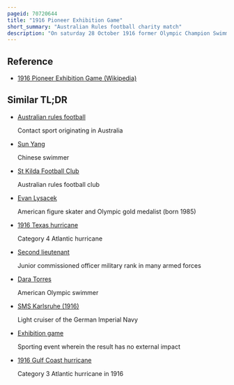 ```yaml
---
pageid: 70720644
title: "1916 Pioneer Exhibition Game"
short_summary: "Australian Rules football charity match"
description: "On saturday 28 October 1916 former Olympic Champion Swimmer and later lord Mayor of Melbourne lieutenant Frank Beaurepaire organised an australian Rules Football Match in Aid of the british and the french red Cross."
---
```


## Reference

- [1916 Pioneer Exhibition Game (Wikipedia)](https://en.wikipedia.org/?curid=70720644)

## Similar TL;DR

- [Australian rules football](/tldr/en/australian-rules-football)

  Contact sport originating in Australia

- [Sun Yang](/tldr/en/sun-yang)

  Chinese swimmer

- [St Kilda Football Club](/tldr/en/st-kilda-football-club)

  Australian rules football club

- [Evan Lysacek](/tldr/en/evan-lysacek)

  American figure skater and Olympic gold medalist (born 1985)

- [1916 Texas hurricane](/tldr/en/1916-texas-hurricane)

  Category 4 Atlantic hurricane

- [Second lieutenant](/tldr/en/second-lieutenant)

  Junior commissioned officer military rank in many armed forces

- [Dara Torres](/tldr/en/dara-torres)

  American Olympic swimmer

- [SMS Karlsruhe (1916)](/tldr/en/sms-karlsruhe-1916)

  Light cruiser of the German Imperial Navy

- [Exhibition game](/tldr/en/exhibition-game)

  Sporting event wherein the result has no external impact

- [1916 Gulf Coast hurricane](/tldr/en/1916-gulf-coast-hurricane)

  Category 3 Atlantic hurricane in 1916
